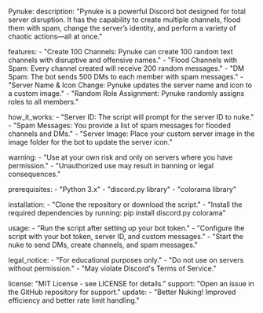 Pynuke:
  description: "Pynuke is a powerful Discord bot designed for total server disruption. It has the capability to create multiple channels, flood them with spam, change the server’s identity, and perform a variety of chaotic actions—all at once."

  features:
    - "Create 100 Channels: Pynuke can create 100 random text channels with disruptive and offensive names."
    - "Flood Channels with Spam: Every channel created will receive 200 random messages."
    - "DM Spam: The bot sends 500 DMs to each member with spam messages."
    - "Server Name & Icon Change: Pynuke updates the server name and icon to a custom image."
    - "Random Role Assignment: Pynuke randomly assigns roles to all members."

  how_it_works:
    - "Server ID: The script will prompt for the server ID to nuke."
    - "Spam Messages: You provide a list of spam messages for flooded channels and DMs."
    - "Server Image: Place your custom server image in the image folder for the bot to update the server icon."

  warning:
    - "Use at your own risk and only on servers where you have permission."
    - "Unauthorized use may result in banning or legal consequences."

  prerequisites:
    - "Python 3.x"
    - "discord.py library"
    - "colorama library"

  installation:
    - "Clone the repository or download the script."
    - "Install the required dependencies by running: pip install discord.py colorama"

  usage:
    - "Run the script after setting up your bot token."
    - "Configure the script with your bot token, server ID, and custom messages."
    - "Start the nuke to send DMs, create channels, and spam messages."

  legal_notice:
    - "For educational purposes only."
    - "Do not use on servers without permission."
    - "May violate Discord's Terms of Service."

  license: "MIT License - see LICENSE for details."
  support: "Open an issue in the GitHub repository for support."
  update:
    - "Better Nuking! Improved efficiency and better rate limit handling."
